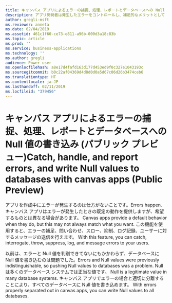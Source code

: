 ```yaml
---
title: キャンバス アプリによるエラーの捕捉、処理、レポートとデータベースへの Null 値の書き込み
description: アプリ開発者は発生したエラーをコントロールし、補足的なメリットとして Null 値を書き込めます。
author: gregli-msft
ms.reviewer: anneta
ms.date: 02/04/2019
ms.assetid: 461c1f60-ce73-e811-a96b-000d3a18c83b
ms.topic: article
ms.prod: ''
ms.service: business-applications
ms.technology: ''
ms.author: gregli
audience: Power user
ms.openlocfilehash: a8e17d4fafd163d177d453ed9f0c327e1043193c
ms.sourcegitcommit: b0c22af04369d4d8d0d0a5d67c06d26b3474ceb6
ms.translationtype: HT
ms.contentlocale: ja-JP
ms.lasthandoff: 02/11/2019
ms.locfileid: "379456"
---
```

# <a name="catch-handle-and-report-errors-and-write-null-values-to-databases-with-canvas-apps-public-preview"></a><span data-ttu-id="1cd2b-103">キャンバス アプリによるエラーの捕捉、処理、レポートとデータベースへの Null 値の書き込み (パブリック プレビュー)</span><span class="sxs-lookup"><span data-stu-id="1cd2b-103">Catch, handle, and report errors, and write Null values to databases with canvas apps (Public Preview)</span></span>




<span data-ttu-id="1cd2b-104">アプリを作成中にエラーが発生するのは仕方がないことです。</span><span class="sxs-lookup"><span data-stu-id="1cd2b-104">Errors happen.</span></span> <span data-ttu-id="1cd2b-105">キャンバス アプリはエラーが発生したときの既定の動作を提供しますが、希望するものとは異なる場合があります。</span><span class="sxs-lookup"><span data-stu-id="1cd2b-105"> Canvas apps provide a default behavior when they do, but this may not always match what you want.</span></span> <span data-ttu-id="1cd2b-106">この機能を使用すると、エラーの補足、問い合わせ、スロー、抑制、ログ記録、ユーザーに対するメッセージの送信を行えます。</span><span class="sxs-lookup"><span data-stu-id="1cd2b-106"> With this feature, you can catch, interrogate, throw, suppress, log, and message errors to your users.</span></span>

<span data-ttu-id="1cd2b-107">以前は、エラーと Null 値を判別できてないにもかかわらず、データベースに Null 値を書き込むのは問題でした。</span><span class="sxs-lookup"><span data-stu-id="1cd2b-107">Errors and Null values were previously indistinguishable, so pushing Null values to databases was a problem.</span></span> <span data-ttu-id="1cd2b-108">Null は多くのデータベース システムでは正当な値です。</span><span class="sxs-lookup"><span data-stu-id="1cd2b-108"> Null is a legitimate value in many database systems.</span></span> <span data-ttu-id="1cd2b-109">キャンバス アプリでエラーの場合と適切に分離することにより、すべてのデータベースに Null 値を書き込めます。</span><span class="sxs-lookup"><span data-stu-id="1cd2b-109"> With errors properly separated out in canvas apps, you can write Null values to all databases.</span></span>